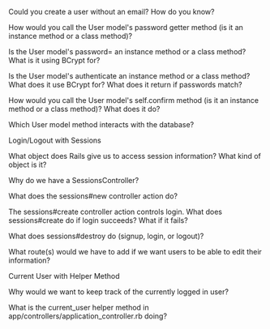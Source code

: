 
Could you create a user without an email? How do you know?
<!-- In this case no.  When creating a user, the parameters are set for an email submission, which is then used to authenticate the user and verify that the email address matches the password -->
How would you call the User model's password getter method (is it an instance method or a class method)?
<!-- It is an instance method as it is only getting the password at the instance. -->

Is the User model's password= an instance method or a class method? What is it using BCrypt for?
<!--  password= is a class method that is then using an instance method, in this case BCrypt, to take the unencrypted password supplied , and use Bcrypt to create a new encrypted password.-->

Is the User model's authenticate an instance method or a class method? What does it use BCrypt for? What does it return if passwords match?
<!-- Is is a class method for authentication that uses the instance method for authenticating an unencrypted password and put it in a new variable 'secure_password' -->

How would you call the User model's self.confirm method (is it an instance method or a class method)? What does it do?
<!-- it would be called when a user provides an email and password.  It verifies that there is an email already provided previously and a password associated to that email for authentication. -->

Which User model method interacts with the database?
<!-- self.confirm -->

Login/Logout with Sessions

What object does Rails give us to access session information?
What kind of object is it?
<!-- It gives a hash of values and a session id to identify the hash.  Usually it is a cookie that includes them. -->

Why do we have a SessionsController?
<!-- To allow the tracking of a certain state of a particular user without the need to identify and authenticate on every request. -->

What does the sessions#new controller action do?
<!-- it creates a new session whereby a user can proceed and be authenticated and save certain information of the session so long as the user remains in session. -->

The sessions#create controller action controls login. What does sessions#create do if login succeeds? What if it fails?
<!-- If login succeeds, there is a redirect to the user path with the user id used, if fails, it is a redirect to a new session  -->

What does sessions#destroy do (signup, login, or logout)?
<!-- It makes the user_id session = nil, which in effect deletes the session information -->

What route(s) would we have to add if we want users to be able to edit their information?
<!-- we would have to add a user profile route. -->

Current User with Helper Method

Why would we want to keep track of the currently logged in user?
<!-- Keeping track of the currently logged in user enables a user to send and receive requests without needing to authenticate each and every requests. -->

What is the current_user helper method in app/controllers/application_controller.rb doing?
<!-- makes the current_user method available to views -->